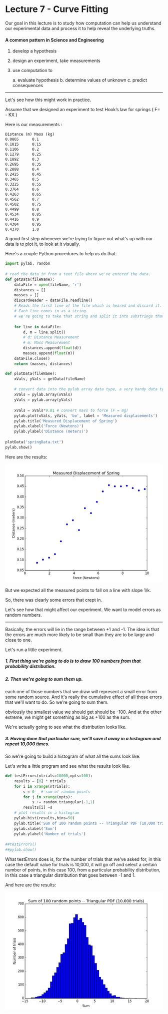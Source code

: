 # Lecture 7 - Curve Fitting

Our goal in this lecture is to study how computation can help us understand our experimental data and process it to help reveal the underlying truths.

#### A common pattern in Science and Engineering

1. develop a hypothesis

2. design an experiment, take measurements

3. use computation to

	a. evaluate hypothesis
	b. determine values of unknown 
	c. predict consequences

---

Let's see how this might work in practice.

Assume that we designed an experiment to test Hook’s law for springs ( F= - KX )

Here is our measurements :

    Distance (m) Mass (kg)
    0.0865		0.1
    0.1015		0.15
    0.1106		0.2
    0.1279		0.25
    0.1892		0.3
    0.2695		0.35
    0.2888		0.4
    0.2425		0.45
    0.3465		0.5
    0.3225		0.55
    0.3764		0.6
    0.4263		0.65
    0.4562		0.7
    0.4502		0.75
    0.4499		0.8
    0.4534		0.85
    0.4416		0.9
    0.4304		0.95
    0.4370		1.0
    

A good first step whenever we're trying to figure out what's up with our data is to plot it, to look at it visually.

Here's a couple Python procedures to help us do that.

```python
import pylab, random

# read the data in from a text file where we've entered the data.
def getData(fileName):
    dataFile = open(fileName, 'r')
    distances = []
    masses = []
    discardHeader = dataFile.readline()
	# Reads the first line of the file which is heared and discard it.
	# Each line comes in as a string. 
	# we're going to take that string and split it into substrings that correspond to the non blank portions of the line.

    for line in dataFile:
        d, m = line.split()
		# d: Distance Measurement
		# m: Mass Measurement
		distances.append(float(d))
        masses.append(float(m))
    dataFile.close()
    return (masses, distances)
```
```python
def plotData(fileName):
    xVals, yVals = getData(fileName)
	
	# convert data into the pylab array data type, a very handy data type for doing numerical manipulation.
    xVals = pylab.array(xVals)
    yVals = pylab.array(yVals)
    
	xVals = xVals*9.81 # convert mass to force (F = mg)
    pylab.plot(xVals, yVals, 'bo', label = 'Measured displacements')
    pylab.title('Measured Displacement of Spring')
    pylab.xlabel('Force (Newtons)')
    pylab.ylabel('Distance (meters)')

plotData('springData.txt')
pylab.show()
```
Here are the results:

![](./img/figure_1.png)

But we expected all the measured points to fall on a line with slope 1/k.

So, there was clearly some errors that crept in.

Let's see how that might affect our experiment. We want to model errors as random numbers.

---

Basically, the errors will lie in the range between +1 and -1. The idea is that the errors are much more likely to be small than they are to be large and close to one.

Let's run a little experiment.

##### 1. First thing we're going to do is to draw 100 numbers from that probability distribution.

##### 2. Then we're going to sum them up.

each one of those numbers that we draw will represent a small error from some random source.
And it's really the cumulative effect of all those errors that we'll want to do. So we're going to sum them.

obviously the smallest value we should get should be -100. And at the other extreme, we might get something as big as +100 as the sum.

We're actually going to see what the distribution looks like.

##### 3. Having done that particular sum, we'll save it away in a histogram and repeat 10,000 times.

So we're going to build a histogram of what all the sums look like.

Let's write a little program and see what the results look like.

```python
def testErrors(ntrials=10000,npts=100):
    results = [0] * ntrials
    for i in xrange(ntrials):
        s = 0   # sum of random points
        for j in xrange(npts):
            s += random.triangular(-1,1)
        results[i] =s
    # plot results in a histogram
    pylab.hist(results,bins=50)
    pylab.title('Sum of 100 random points -- Triangular PDF (10,000 trials)')
    pylab.xlabel('Sum')
    pylab.ylabel('Number of trials')

##testErrors()
##pylab.show()

```
What testErrors does is, for the number of trials that we've asked for, in this case the default value for trials is 10,000, it will go off and
select a certain number of points, in this case 100, from a particular probability distribution, in this case a triangular distribution that goes
between -1 and 1.

And here are the results:

![](./img/figure_2.png)

